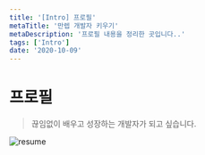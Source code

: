 ```yaml
---
title: '[Intro] 프로필'
metaTitle: '만렙 개발자 키우기'
metaDescription: '프로필 내용을 정리한 곳입니다..'
tags: ['Intro']
date: '2020-10-09'
---
```


# 프로필

> 끊임없이 배우고 성장하는 개발자가 되고 싶습니다.

![resume](https://user-images.githubusercontent.com/51476083/111325030-a6744000-86ae-11eb-8dcb-e5f40825a572.jpg)
